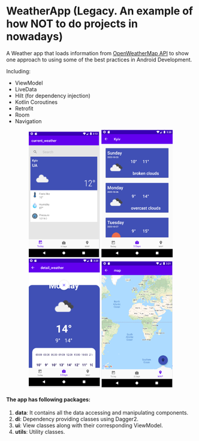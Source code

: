 
# WeatherApp (Legacy. An example of how NOT to do projects in nowadays)

A Weather app that loads information from [OpenWeatherMap API](http://api.openweathermap.org/) to show one approach to using some of the best practices in Android Development.

Including:  
 * ViewModel
 * LiveData
 * Hilt (for dependency injection)
 * Kotlin Coroutines
 * Retrofit
 * Room
 * Navigation

<p align="center">
<img src="https://github.com/RostyslavKloos/WeatherApp/blob/master/assets/currentFragment.PNG" width="190">
<img src="https://github.com/RostyslavKloos/WeatherApp/blob/master/assets/listFragment.PNG" width="190">
<img src="https://github.com/RostyslavKloos/WeatherApp/blob/master/assets/detailFragment.PNG" width="190">
<img src="https://github.com/RostyslavKloos/WeatherApp/blob/master/assets/mapFragment.PNG" width="190">
 </p>

#### The app has following packages:
1. **data**: It contains all the data accessing and manipulating components.
2. **di**: Dependency providing classes using Dagger2.
3. **ui**: View classes along with their corresponding ViewModel.
4. **utils**: Utility classes.

